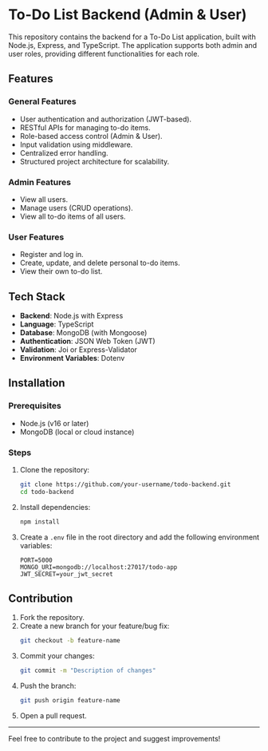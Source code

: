 # To-Do List Backend (Admin & User)

This repository contains the backend for a To-Do List application, built with Node.js, Express, and TypeScript. The application supports both admin and user roles, providing different functionalities for each role.

## Features

### General Features
- User authentication and authorization (JWT-based).
- RESTful APIs for managing to-do items.
- Role-based access control (Admin & User).
- Input validation using middleware.
- Centralized error handling.
- Structured project architecture for scalability.

### Admin Features
- View all users.
- Manage users (CRUD operations).
- View all to-do items of all users.

### User Features
- Register and log in.
- Create, update, and delete personal to-do items.
- View their own to-do list.

## Tech Stack

- **Backend**: Node.js with Express
- **Language**: TypeScript
- **Database**: MongoDB (with Mongoose)
- **Authentication**: JSON Web Token (JWT)
- **Validation**: Joi or Express-Validator
- **Environment Variables**: Dotenv



## Installation

### Prerequisites
- Node.js (v16 or later)
- MongoDB (local or cloud instance)

### Steps
1. Clone the repository:
   ```bash
   git clone https://github.com/your-username/todo-backend.git
   cd todo-backend
   ```
2. Install dependencies:
   ```bash
   npm install
   ```
3. Create a `.env` file in the root directory and add the following environment variables:
   ```env
   PORT=5000
   MONGO_URI=mongodb://localhost:27017/todo-app
   JWT_SECRET=your_jwt_secret
   ```


## Contribution

1. Fork the repository.
2. Create a new branch for your feature/bug fix:
   ```bash
   git checkout -b feature-name
   ```
3. Commit your changes:
   ```bash
   git commit -m "Description of changes"
   ```
4. Push the branch:
   ```bash
   git push origin feature-name
   ```
5. Open a pull request.


---

Feel free to contribute to the project and suggest improvements!

